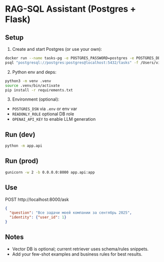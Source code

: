 # RAG-SQL Assistant (Postgres + Flask)

## Setup
1. Create and start Postgres (or use your own):
```bash
docker run --name tasks-pg -e POSTGRES_PASSWORD=postgres -e POSTGRES_DB=tasks -p 5432:5432 -d postgres:16
psql "postgresql://postgres:postgres@localhost:5432/tasks" -f /Users/vik0t/hackatons/RAG-SQL-assistant/task_db_dump.sql
```

2. Python env and deps:
```bash
python3 -m venv .venv
source .venv/bin/activate
pip install -r requirements.txt
```

3. Environment (optional):
- `POSTGRES_DSN` via `.env` or env var
- `READONLY_ROLE` optional DB role
- `OPENAI_API_KEY` to enable LLM generation

## Run (dev)
```bash
python -m app.api
```

## Run (prod)
```bash
gunicorn -w 2 -b 0.0.0.0:8000 app.api:app
```

## Use
POST http://localhost:8000/ask
```json
{
  "question": "Все задачи моей компании за сентябрь 2025",
  "identity": {"user_id": 1}
}
```

## Notes
- Vector DB is optional; current retriever uses schema/rules snippets.
- Add your few-shot examples and business rules for best results.
